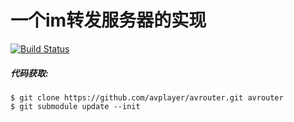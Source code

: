 ﻿一个im转发服务器的实现
======================

[![Build Status](https://travis-ci.org/avplayer/avrouter.svg?branch=master)](https://travis-ci.org/avplayer/avrouter)

##### 代码获取:

	$ git clone https://github.com/avplayer/avrouter.git avrouter
	$ git submodule update --init
